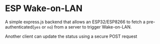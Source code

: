 # ESP Wake-on-LAN 

A simple express.js backend that allows an ESP32/ESP8266 to fetch a pre-authenticated(`yes` or `no`) from a server to trigger Wake-on-LAN.

Another client can update the status using a secure POST request

